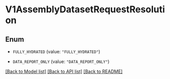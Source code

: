 # V1AssemblyDatasetRequestResolution

## Enum


* `FULLY_HYDRATED` (value: `"FULLY_HYDRATED"`)

* `DATA_REPORT_ONLY` (value: `"DATA_REPORT_ONLY"`)


[[Back to Model list]](../README.md#documentation-for-models) [[Back to API list]](../README.md#documentation-for-api-endpoints) [[Back to README]](../README.md)


